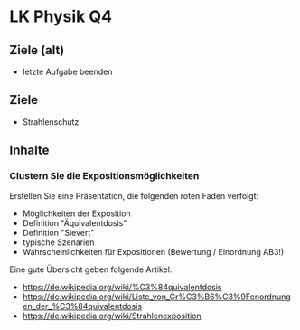 # LK Physik Q4

## Ziele (alt)

* letzte Aufgabe beenden

## Ziele

* Strahlenschutz

## Inhalte

### Clustern Sie die Expositionsmöglichkeiten

Erstellen Sie eine Präsentation, die folgenden roten Faden verfolgt:

* Möglichkeiten der Exposition
* Definition "Äquivalentdosis"
* Definition "Sievert"
* typische Szenarien
* Wahrscheinlichkeiten für Expositionen (Bewertung / Einordnung AB3!)

Eine gute Übersicht geben folgende Artikel: 

* https://de.wikipedia.org/wiki/%C3%84quivalentdosis
* https://de.wikipedia.org/wiki/Liste_von_Gr%C3%B6%C3%9Fenordnungen_der_%C3%84quivalentdosis
* https://de.wikipedia.org/wiki/Strahlenexposition
